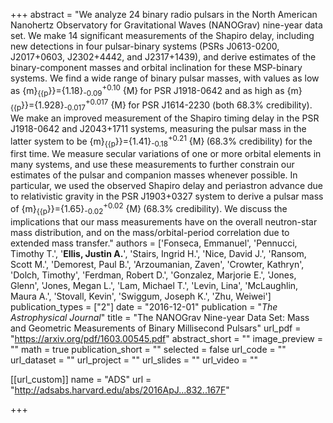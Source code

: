 +++
abstract = "We analyze 24 binary radio pulsars in the North American Nanohertz Observatory for Gravitational Waves (NANOGrav) nine-year data set. We make 14 significant measurements of the Shapiro delay, including new detections in four pulsar-binary systems (PSRs J0613-0200, J2017+0603, J2302+4442, and J2317+1439), and derive estimates of the binary-component masses and orbital inclination for these MSP-binary systems. We find a wide range of binary pulsar masses, with values as low as {m}<SUB>{{p</SUB>}}={1.18}<SUB>-0.09</SUB><SUP>+0.10</SUP> {M}<SUB> </SUB> for PSR J1918-0642 and as high as {m}<SUB>{{p</SUB>}}={1.928}<SUB>-0.017</SUB><SUP>+0.017</SUP> {M}<SUB> </SUB> for PSR J1614-2230 (both 68.3% credibility). We make an improved measurement of the Shapiro timing delay in the PSR J1918-0642 and J2043+1711 systems, measuring the pulsar mass in the latter system to be {m}<SUB>{{p</SUB>}}={1.41}<SUB>-0.18</SUB><SUP>+0.21</SUP> {M}<SUB> </SUB> (68.3% credibility) for the first time. We measure secular variations of one or more orbital elements in many systems, and use these measurements to further constrain our estimates of the pulsar and companion masses whenever possible. In particular, we used the observed Shapiro delay and periastron advance due to relativistic gravity in the PSR J1903+0327 system to derive a pulsar mass of {m}<SUB>{{p</SUB>}}={1.65}<SUB>-0.02</SUB><SUP>+0.02</SUP> {M}<SUB> </SUB> (68.3% credibility). We discuss the implications that our mass measurements have on the overall neutron-star mass distribution, and on the mass/orbital-period correlation due to extended mass transfer."
authors = ['Fonseca, Emmanuel', 'Pennucci, Timothy T.', '**Ellis, Justin A.**', 'Stairs, Ingrid H.', 'Nice, David J.', 'Ransom, Scott M.', 'Demorest, Paul B.', 'Arzoumanian, Zaven', 'Crowter, Kathryn', 'Dolch, Timothy', 'Ferdman, Robert D.', 'Gonzalez, Marjorie E.', 'Jones, Glenn', 'Jones, Megan L.', 'Lam, Michael T.', 'Levin, Lina', 'McLaughlin, Maura A.', 'Stovall, Kevin', 'Swiggum, Joseph K.', 'Zhu, Weiwei']
publication_types = ["2"]
date = "2016-12-01"
publication = "*The Astrophysical Journal*"
title = "The NANOGrav Nine-year Data Set: Mass and Geometric Measurements of Binary Millisecond Pulsars"
url_pdf = "https://arxiv.org/pdf/1603.00545.pdf"
abstract_short = ""
image_preview = ""
math = true
publication_short = ""
selected = false
url_code = ""
url_dataset = ""
url_project = ""
url_slides = ""
url_video = ""

[[url_custom]]
name = "ADS"
url = "http://adsabs.harvard.edu/abs/2016ApJ...832..167F"

+++
